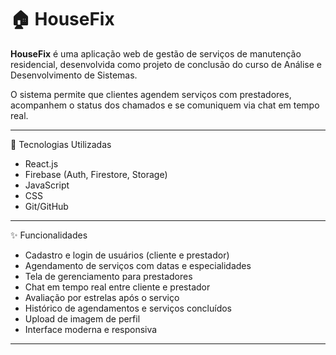 # 🏠 HouseFix

**HouseFix** é uma aplicação web de gestão de serviços de manutenção residencial, desenvolvida como projeto de conclusão do curso de Análise e Desenvolvimento de Sistemas.

O sistema permite que clientes agendem serviços com prestadores, acompanhem o status dos chamados e se comuniquem via chat em tempo real.

---

 🚀 Tecnologias Utilizadas

- React.js  
- Firebase (Auth, Firestore, Storage)  
- JavaScript  
- CSS  
- Git/GitHub

---

 ✨ Funcionalidades

- Cadastro e login de usuários (cliente e prestador)  
- Agendamento de serviços com datas e especialidades  
- Tela de gerenciamento para prestadores  
- Chat em tempo real entre cliente e prestador  
- Avaliação por estrelas após o serviço  
- Histórico de agendamentos e serviços concluídos  
- Upload de imagem de perfil  
- Interface moderna e responsiva

---

